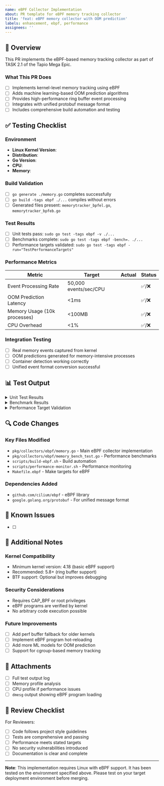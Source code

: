 ```yaml
---
name: eBPF Collector Implementation
about: PR template for eBPF memory tracking collector
title: 'feat: eBPF memory collector with OOM prediction'
labels: enhancement, ebpf, performance
assignees: ''
---
```


## 🎯 Overview

This PR implements the eBPF-based memory tracking collector as part of TASK 2.1 of the Tapio Mega Epic.

### What This PR Does
- [ ] Implements kernel-level memory tracking using eBPF
- [ ] Adds machine learning-based OOM prediction algorithms
- [ ] Provides high-performance ring buffer event processing
- [ ] Integrates with unified protobuf message format
- [ ] Includes comprehensive build automation and testing

## ✅ Testing Checklist

### Environment
- **Linux Kernel Version**: <!-- e.g., 5.15.0-88-generic -->
- **Distribution**: <!-- e.g., Ubuntu 22.04 LTS -->
- **Go Version**: <!-- e.g., go1.21.5 -->
- **CPU**: <!-- e.g., Intel Core i7-9750H -->
- **Memory**: <!-- e.g., 16GB -->

### Build Validation
- [ ] `go generate ./memory.go` completes successfully
- [ ] `go build -tags ebpf ./...` compiles without errors
- [ ] Generated files present: `memorytracker_bpfel.go`, `memorytracker_bpfeb.go`

### Test Results
- [ ] Unit tests pass: `sudo go test -tags ebpf -v ./...`
- [ ] Benchmarks complete: `sudo go test -tags ebpf -bench=. ./...`
- [ ] Performance targets validated: `sudo go test -tags ebpf -run="TestPerformanceTargets"`

### Performance Metrics
| Metric | Target | Actual | Status |
|--------|--------|--------|--------|
| Event Processing Rate | 50,000 events/sec/CPU | <!-- Your result --> | ✅/❌ |
| OOM Prediction Latency | <1ms | <!-- Your result --> | ✅/❌ |
| Memory Usage (10k processes) | <100MB | <!-- Your result --> | ✅/❌ |
| CPU Overhead | <1% | <!-- Your result --> | ✅/❌ |

### Integration Testing
- [ ] Real memory events captured from kernel
- [ ] OOM predictions generated for memory-intensive processes
- [ ] Container detection working correctly
- [ ] Unified event format conversion successful

## 📊 Test Output

<details>
<summary>Unit Test Results</summary>

```
<!-- Paste output of: sudo go test -tags ebpf -v ./... -->
```
</details>

<details>
<summary>Benchmark Results</summary>

```
<!-- Paste output of: sudo go test -tags ebpf -bench=. -benchtime=5s ./... -->
```
</details>

<details>
<summary>Performance Target Validation</summary>

```
<!-- Paste output of: sudo go test -tags ebpf -run="TestPerformanceTargets" -v ./... -->
```
</details>

## 🔍 Code Changes

### Key Files Modified
- `pkg/collectors/ebpf/memory.go` - Main eBPF collector implementation
- `pkg/collectors/ebpf/memory_bench_test.go` - Performance benchmarks
- `scripts/build-ebpf.sh` - Build automation
- `scripts/performance-monitor.sh` - Performance monitoring
- `Makefile.ebpf` - Make targets for eBPF

### Dependencies Added
- `github.com/cilium/ebpf` - eBPF library
- `google.golang.org/protobuf` - For unified message format

## 🐛 Known Issues

<!-- List any known issues or limitations discovered during testing -->
- [ ] <!-- e.g., Ring buffer requires kernel 5.8+, older kernels need fallback -->

## 📝 Additional Notes

### Kernel Compatibility
- Minimum kernel version: 4.18 (basic eBPF support)
- Recommended: 5.8+ (ring buffer support)
- BTF support: Optional but improves debugging

### Security Considerations
- Requires CAP_BPF or root privileges
- eBPF programs are verified by kernel
- No arbitrary code execution possible

### Future Improvements
- [ ] Add perf buffer fallback for older kernels
- [ ] Implement eBPF program hot-reloading
- [ ] Add more ML models for OOM prediction
- [ ] Support for cgroup-based memory tracking

## 📎 Attachments

<!-- Attach any relevant files -->
- [ ] Full test output log
- [ ] Memory profile analysis
- [ ] CPU profile if performance issues
- [ ] `dmesg` output showing eBPF program loading

## 🤝 Review Checklist

For Reviewers:
- [ ] Code follows project style guidelines
- [ ] Tests are comprehensive and passing
- [ ] Performance meets stated targets
- [ ] No security vulnerabilities introduced
- [ ] Documentation is clear and complete

---
**Note**: This implementation requires Linux with eBPF support. It has been tested on the environment specified above. Please test on your target deployment environment before merging.